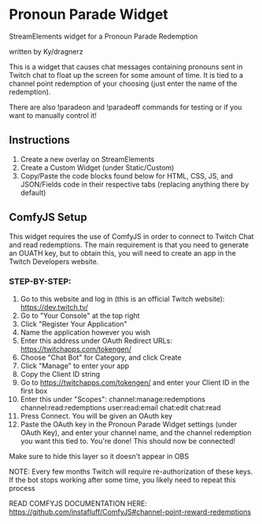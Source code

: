 # Pronoun Parade Widget
StreamElements widget for a Pronoun Parade Redemption

written by Ky/dragnerz

This is a widget that causes chat messages containing pronouns sent in Twitch chat to float up the screen for some amount of time. It is tied to a channel point redemption of your choosing (just enter the name of the redemption).

There are also !paradeon and !paradeoff commands for testing or if you want to manually control it!

## Instructions
1. Create a new overlay on StreamElements
2. Create a Custom Widget (under Static/Custom)
3. Copy/Paste the code blocks found below for HTML, CSS, JS, and JSON/Fields code in their respective tabs (replacing anything there by default)

## ComfyJS Setup
This widget requires the use of ComfyJS in order to connect to Twitch Chat and read redemptions. The main requirement is that you need to generate an OUATH key, but to obtain this, you will need to create an app in the Twitch Developers website.

### STEP-BY-STEP:
1. Go to this website and log in (this is an official Twitch website): https://dev.twitch.tv/
2. Go to "Your Console" at the top right
3. Click "Register Your Application"
4. Name the application however you wish
5. Enter this address under OAuth Redirect URLs: https://twitchapps.com/tokengen/
6. Choose "Chat Bot" for Category, and click Create
7. Click "Manage" to enter your app
8. Copy the Client ID string
9. Go to https://twitchapps.com/tokengen/ and enter your Client ID in the first box
10. Enter this under "Scopes": channel:manage:redemptions channel:read:redemptions user:read:email chat:edit chat:read
11. Press Connect. You will be given an OAuth key
12. Paste the OAuth key in the Pronoun Parade Widget settings (under OAuth Key), and enter your channel name, and the channel redemption you want this tied to.
You're done! This should now be connected!

Make sure to hide this layer so it doesn't appear in OBS

NOTE: 
Every few months Twitch will require re-authorization of these keys. If the bot stops working after some time, you likely need to repeat this process


READ COMFYJS DOCUMENTATION HERE:
https://github.com/instafluff/ComfyJS#channel-point-reward-redemptions
